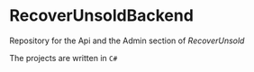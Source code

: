 # RecoverUnsoldBackend
Repository for the Api and the Admin section of *RecoverUnsold*

The projects are written in `C#`